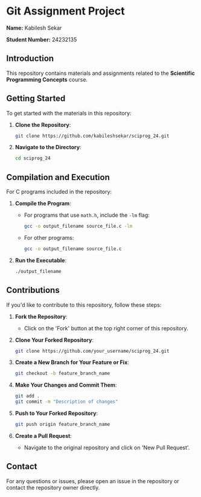 # Git Assignment Project

**Name:** Kabilesh Sekar 

**Student Number:** 24232135 

## Introduction

This repository contains materials and assignments related to the **Scientific Programming Concepts** course.

## Getting Started

To get started with the materials in this repository:

1. **Clone the Repository**:
   ```bash
   git clone https://github.com/kabileshsekar/sciprog_24.git
   ```

2. **Navigate to the Directory**:
   ```bash
   cd sciprog_24
   ```

## Compilation and Execution

For C programs included in the repository:

1. **Compile the Program**:
   - For programs that use `math.h`, include the `-lm` flag:
     ```bash
     gcc -o output_filename source_file.c -lm
     ```
   - For other programs:
     ```bash
     gcc -o output_filename source_file.c
     ```

2. **Run the Executable**:
   ```bash
   ./output_filename
   ```

## Contributions

If you'd like to contribute to this repository, follow these steps:

1. **Fork the Repository**:
   - Click on the 'Fork' button at the top right corner of this repository.

2. **Clone Your Forked Repository**:
   ```bash
   git clone https://github.com/your_username/sciprog_24.git
   ```

3. **Create a New Branch for Your Feature or Fix**:
   ```bash
   git checkout -b feature_branch_name
   ```

4. **Make Your Changes and Commit Them**:
   ```bash
   git add .
   git commit -m "Description of changes"
   ```

5. **Push to Your Forked Repository**:
   ```bash
   git push origin feature_branch_name
   ```

6. **Create a Pull Request**:
   - Navigate to the original repository and click on 'New Pull Request'.

## Contact

For any questions or issues, please open an issue in the repository or contact the repository owner directly.
